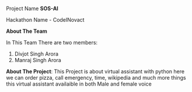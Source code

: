 Project Name **SOS-AI**


Hackathon Name - CodeINovact


**About The Team**

In This Team There are two members:
1. Divjot Singh Arora
2. Manraj Singh Arora

**About The Project**:
This Project is about virtual assistant with python here we can order pizza, call emergency, time, wikipedia and much more things
this virtual assistant availaible in both Male and female voice
